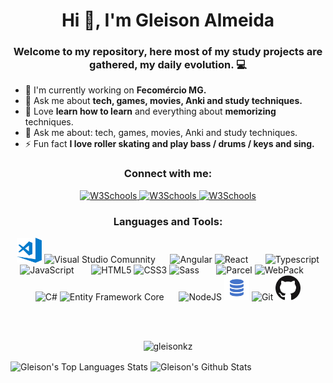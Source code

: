 <h1 align="center">Hi 👋, I'm Gleison Almeida</h1>
<h3 align="center">Welcome to my repository, here most of my study projects are gathered, my daily evolution. 💻</h3>

- 🔭 I'm currently working on **Fecomércio MG.**
- 💬 Ask me about **tech, games, movies, Anki and study techniques.**
- 🎴 Love **learn how to learn** and everything about **memorizing** techniques.
- 💬 Ask me about: tech, games, movies, Anki and study techniques.
- ⚡ Fun fact **I love roller skating and play bass / drums / keys and sing.**

<h3 align="center">Connect with me:</h3>

<p align="center">
<a href="https://www.instagram.com/gleison_gbass/">
<img alt="W3Schools" src="https://cdn.jsdelivr.net/npm/simple-icons@v3/icons/instagram.svg" width="40" height="40">
</a>

<a href="https://www.linkedin.com/in/gleison-ribeiro-a65257119/">
<img alt="W3Schools" src="https://cdn.jsdelivr.net/npm/simple-icons@v3/icons/linkedin.svg" border="0" width="40" height="40">
</a>

<a href="https://www.youtube.com/channel/UCxZ1pK5ExBbS6VS0x5YMGfA?view_as=subscriber">
<img alt="W3Schools" src="https://cdn.jsdelivr.net/npm/simple-icons@v3/icons/youtube.svg" width="40" height="40">
</a>
</p>
<h3 align="center">Languages and Tools:</h3>
<p align="center">

<img  alt="Visual Studio Code" title="Visual Studio Code" width="40" height="40" src="https://raw.githubusercontent.com/github/explore/80688e429a7d4ef2fca1e82350fe8e3517d3494d/topics/visual-studio-code/visual-studio-code.png" />
<img  alt="Visual Studio Comunnity" title="Visual Studio Community" width="40" height="40" src="https://visualstudio.microsoft.com/wp-content/uploads/2019/06/BrandVisualStudioWin2019-3.svg" />&nbsp;&nbsp;&nbsp;&nbsp;&nbsp;

<img src="https://devicons.github.io/devicon/devicon.git/icons/angularjs/angularjs-original.svg" alt="Angular" title="Angular" width="40" height="40"/>
<img src="https://devicons.github.io/devicon/devicon.git/icons/react/react-original-wordmark.svg" alt="React" title="React" width="40" height="40"/>
&nbsp;&nbsp;&nbsp;&nbsp;&nbsp;

<img src="https://devicons.github.io/devicon/devicon.git/icons/typescript/typescript-original.svg" alt="Typescript" title="TypeScript" width="40" height="40"/>
<img src="https://devicons.github.io/devicon/devicon.git/icons/javascript/javascript-original.svg" alt="JavaScript" title="JavaScript" width="40" height="40"/>
&nbsp;&nbsp;&nbsp;&nbsp;&nbsp;

<img src="https://devicons.github.io/devicon/devicon.git/icons/html5/html5-original-wordmark.svg" alt="HTML5" title="HTML5" width="40" height="40"/> 
<img src="https://devicons.github.io/devicon/devicon.git/icons/css3/css3-original-wordmark.svg" alt="CSS3" title="CSS3" width="40" height="40"/> 
<img src="https://www.vectorlogo.zone/logos/sass-lang/sass-lang-icon.svg" alt="Sass" title="Sass" width="40" height="40"/> 
&nbsp;&nbsp;&nbsp;&nbsp;&nbsp;

<img src="https://www.vectorlogo.zone/logos/parceljs/parceljs-icon.svg" alt="Parcel" title="Parcel" width="40" height="40"/>
<img src="https://www.vectorlogo.zone/logos/js_webpack/js_webpack-icon.svg" alt="WebPack" title="WebPack" width="40" height="40"/>&nbsp;&nbsp;&nbsp;&nbsp;&nbsp;

<img src="https://devicons.github.io/devicon/devicon.git/icons/csharp/csharp-original.svg" alt="C#" title="C#" width="40" height="40"/>
<img src="https://github.com/campusMVP/dotnetCoreLogoPack/blob/master/Entity%20Framework%20Core/Bitmap%20RGB/Bitmap-MEDIUM_Entity-Framework-Core-Logo_2colors_Square_Boxed_RGB.png?raw=true" alt="Entity Framework Core" title="Entity Framework Core" width="40" height="40"/>&nbsp;&nbsp;&nbsp;&nbsp;&nbsp;

<img src="https://devicons.github.io/devicon/devicon.git/icons/nodejs/nodejs-original-wordmark.svg" alt="NodeJS" title="NodeJS" width="40" height="40"/>
<img  alt="SQL Server" title="SQL Server" width="40" height="40" src="https://raw.githubusercontent.com/github/explore/80688e429a7d4ef2fca1e82350fe8e3517d3494d/topics/sql/sql.png" />

<img src="https://www.vectorlogo.zone/logos/git-scm/git-scm-icon.svg" alt="Git" title="Git" width="40" height="40"/>
<img  alt="GitHub" title="GitHub" width="40" height="40" src="https://raw.githubusercontent.com/github/explore/78df643247d429f6cc873026c0622819ad797942/topics/github/github.png" />
</p>

<br />
<br />

<p align="center"> <img src="https://komarev.com/ghpvc/?username=gleisonkz" alt="gleisonkz" /> </p>

<div>
<img align="center" alt="Gleison's Top Languages Stats" src="https://github-readme-stats.vercel.app/api/top-langs/?username=gleisonkz&langs_count=8" /> 
<img align="center" alt="Gleison's Github Stats" src="https://github-readme-stats.vercel.app/api?username=gleisonkz&show_icons=true&hide_border=true" /> 
</div>


